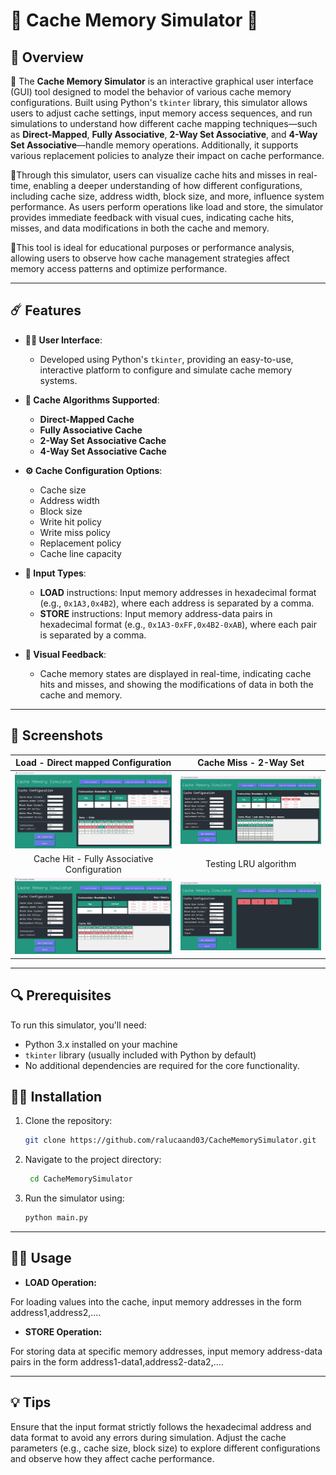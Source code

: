 # 🌟 Cache Memory Simulator 🌟

## 👀 Overview
🌝 The **Cache Memory Simulator** is an interactive graphical user interface (GUI) tool designed to model the behavior of various cache memory configurations. Built using Python's `tkinter` library, this simulator allows users to adjust cache settings, input memory access sequences, and run simulations to understand how different cache mapping techniques—such as **Direct-Mapped**, **Fully Associative**, **2-Way Set Associative**, and **4-Way Set Associative**—handle memory operations. Additionally, it supports various replacement policies to analyze their impact on cache performance.

🌚Through this simulator, users can visualize cache hits and misses in real-time, enabling a deeper understanding of how different configurations, including cache size, address width, block size, and more, influence system performance. As users perform operations like load and store, the simulator provides immediate feedback with visual cues, indicating cache hits, misses, and data modifications in both the cache and memory.

🌛This tool is ideal for educational purposes or performance analysis, allowing users to observe how cache management strategies affect memory access patterns and optimize performance.

---

## ☄️ Features

- **🧑‍💻 User Interface**: 
  - Developed using Python's `tkinter`, providing an easy-to-use, interactive platform to configure and simulate cache memory systems.
  
- **💾 Cache Algorithms Supported**: 
  - **Direct-Mapped Cache**
  - **Fully Associative Cache**
  - **2-Way Set Associative Cache**
  - **4-Way Set Associative Cache**
  
- **⚙️ Cache Configuration Options**:
  - Cache size
  - Address width
  - Block size
  - Write hit policy
  - Write miss policy
  - Replacement policy
  - Cache line capacity

- **🧠 Input Types**:
  - **LOAD** instructions: Input memory addresses in hexadecimal format (e.g., `0x1A3,0x4B2`), where each address is separated by a comma.
  - **STORE** instructions: Input memory address-data pairs in hexadecimal format (e.g., `0x1A3-0xFF,0x4B2-0xAB`), where each pair is separated by a comma.

- **🎨 Visual Feedback**:
  - Cache memory states are displayed in real-time, indicating cache hits and misses, and showing the modifications of data in both the cache and memory.

---
## 🌷 Screenshots 

|  Load - Direct mapped Configuration|  Cache Miss - 2-Way Set  |
| :------------: | :------------: |
|![Login](./Images/direct-load.png) | ![HomePage](./Images/2way-miss.png)  |
|  Cache Hit - Fully Associative Configuration| Testing LRU algorithm |
|![Login](./Images/fully-hit.png)  | ![HomePage](./Images/lru.png)  |


---
## 🔍 Prerequisites

To run this simulator, you'll need:

- Python 3.x installed on your machine
- `tkinter` library (usually included with Python by default)
- No additional dependencies are required for the core functionality.

## 💆‍♀️ Installation

1. Clone the repository:
   ```bash
   git clone https://github.com/ralucaand03/CacheMemorySimulator.git
2. Navigate to the project directory:
   ```bash
    cd CacheMemorySimulator
3. Run the simulator using:
     ```bash
     python main.py

---

## 🧑‍💻 Usage
- **LOAD Operation:**

For loading values into the cache, input memory addresses in the form address1,address2,....

- **STORE Operation:**

For storing data at specific memory addresses, input memory address-data pairs in the form address1-data1,address2-data2,....

---

## 💡 Tips
Ensure that the input format strictly follows the hexadecimal address and data format to avoid any errors during simulation.
Adjust the cache parameters (e.g., cache size, block size) to explore different configurations and observe how they affect cache performance.


